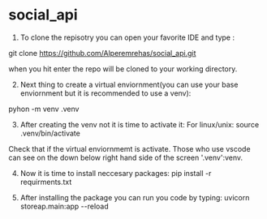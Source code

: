 # social_api

1. To clone the repisotry you can open your favorite IDE and type :

git clone https://github.com/Alperemrehas/social_api.git

when you hit enter the repo will be cloned to your working directory.

2. Next thing to create a virtual enviornment(you can use your base enviornment but it is recommended to use a venv):

pyhon -m venv .venv

3. After creating the venv not it is time to activate it:
    For linux/unix:
    source .venv/bin/activate

Check that if the virtual enviornmemt is activate. Those who use vscode can see on the down below right hand side of the screen '.venv':venv.

4. Now it is time to install neccesary packages:
    pip install -r requirments.txt

5. After installing the package you can run you code by typing:
 uvicorn storeap.main:app --reload